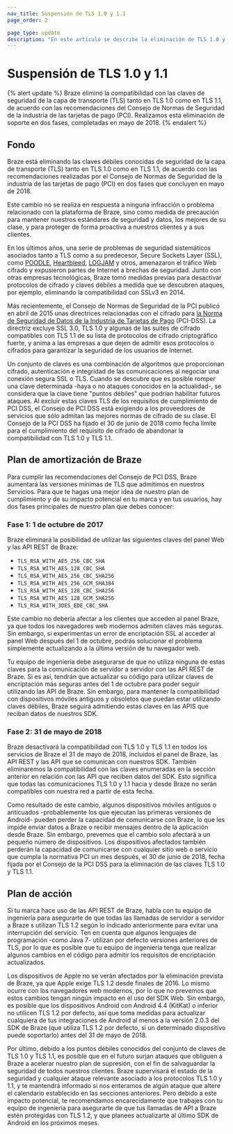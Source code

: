 ```yaml
---
nav_title: Suspensión de TLS 1.0 y 1.1
page_order: 2

page_type: update
description: "En este artículo se describe la eliminación de TLS 1.0 y TLS 1.1, por parte de Braze, que se completó en mayo de 2018."
---
```

# Suspensión de TLS 1.0 y 1.1

{% alert update %}
Braze eliminó la compatibilidad con las claves de seguridad de la capa de transporte (TLS) tanto en TLS 1.0 como en TLS 1.1, de acuerdo con las recomendaciones del Consejo de Normas de Seguridad de la industria de las tarjetas de pago (PCI). Realizamos esta eliminación de soporte en dos fases, completadas en mayo de 2018.
{% endalert %} 

## Fondo

Braze está eliminando las claves débiles conocidas de seguridad de la capa de transporte (TLS) tanto en TLS 1.0 como en TLS 1.1, de acuerdo con las recomendaciones realizadas por el Consejo de Normas de Seguridad de la industria de las tarjetas de pago (PCI) en dos fases que concluyen en mayo de 2018.

Este cambio no se realiza en respuesta a ninguna infracción o problema relacionado con la plataforma de Braze, sino como medida de precaución para mantener nuestros estándares de seguridad y datos, los mejores de su clase, y para proteger de forma proactiva a nuestros clientes y a sus clientes.

En los últimos años, una serie de problemas de seguridad sistemáticos asociados tanto a TLS como a su predecesor, Secure Sockets Layer (SSL), como [POODLE][1], [Heartbleed][2], [LOGJAM][3] y otros, amenazaron el tráfico Web cifrado y expusieron partes de Internet a brechas de seguridad. Junto con otras empresas tecnológicas, Braze tomó medidas previas para desactivar protocolos de cifrado y claves débiles a medida que se descubren ataques, por ejemplo, eliminando la compatibilidad con SSLv3 en 2014.

Más recientemente, el Consejo de Normas de Seguridad de la PCI publicó en abril de 2015 unas directrices relacionadas con el cifrado para [la Norma de Seguridad de Datos de la Industria de Tarjetas de Pago][4] (PCI-DSS). La directriz excluye SSL 3.0, TLS 1.0 y algunas de las suites de cifrado compatibles con TLS 1.1 de su lista de protocolos de cifrado criptográfico fuerte, y anima a las empresas a que dejen de admitir esos protocolos o cifrados para garantizar la seguridad de los usuarios de Internet.

Un conjunto de claves es una combinación de algoritmos que proporcionan cifrado, autenticación e integridad de las comunicaciones al negociar una conexión segura SSL o TLS. Cuando se descubre que es posible romper una clave determinada -haya o no ataques conocidos en la actualidad-, se considera que la clave tiene "puntos débiles" que podrían habilitar futuros ataques. Al excluir estas claves TLS de los requisitos de cumplimiento de PCI DSS, el Consejo de PCI DSS está exigiendo a los proveedores de servicios que sólo admitan las mejores normas de cifrado de su clase. El Consejo de la PCI DSS ha fijado el 30 de junio de 2018 como fecha límite para el cumplimiento del requisito de cifrado de abandonar la compatibilidad con TLS 1.0 y TLS 1.1.

## Plan de amortización de Braze
Para cumplir las recomendaciones del Consejo de PCI DSS, Braze aumentará las versiones mínimas de TLS que admitimos en nuestros Servicios. Para que te hagas una mejor idea de nuestro plan de cumplimiento y de su impacto potencial en tu marca y en tus usuarios, hay dos fases principales de nuestro plan que debes conocer:

### Fase 1: 1 de octubre de 2017

Braze eliminará la posibilidad de utilizar las siguientes claves del panel Web y las API REST de Braze:

- `TLS_RSA_WITH_AES_256_CBC_SHA`
- `TLS_RSA_WITH_AES_128_CBC_SHA`
- `TLS_RSA_WITH_AES_256_CBC_SHA256`
- `TLS_RSA_WITH_AES_256_GCM_SHA384`
- `TLS_RSA_WITH_AES_128_CBC_SHA256`
- `TLS_RSA_WITH_AES_128_GCM_SHA256`
- `TLS_RSA_WITH_3DES_EDE_CBC_SHA`

Este cambio no debería afectar a los clientes que acceden al panel Braze, ya que todos los navegadores web modernos admiten claves más seguras. Sin embargo, si experimentas un error de encriptación SSL al acceder al panel Web después del 1 de octubre, podrás solucionar el problema simplemente actualizando a la última versión de tu navegador web.

Tu equipo de ingeniería debe asegurarse de que no utiliza ninguna de estas claves para la comunicación de servidor a servidor con las API REST de Braze. Si es así, tendrán que actualizar su código para utilizar claves de encriptación más seguras antes del 1 de octubre para poder seguir utilizando las API de Braze. Sin embargo, para mantener la compatibilidad con dispositivos móviles antiguos y obsoletos que puedan estar utilizando claves débiles, Braze seguirá admitiendo estas claves en las APIS que reciban datos de nuestros SDK.

### Fase 2: 31 de mayo de 2018

Braze desactivará la compatibilidad con TLS 1.0 y TLS 1.1 en todos los servicios de Braze el 31 de mayo de 2018, incluidos el panel de Braze, las API REST y las API que se comunican con nuestros SDK. También eliminaremos la compatibilidad con las claves enumeradas en la sección anterior en relación con las API que reciben datos del SDK. Esto significa que todas las comunicaciones TLS 1.0 y 1.1 hacia y desde Braze no serán compatibles con nuestra red a partir de esta fecha.

Como resultado de este cambio, algunos dispositivos móviles antiguos o anticuados -probablemente los que ejecutan las primeras versiones de Android- pueden perder la capacidad de comunicarse con Braze, lo que les impide enviar datos a Braze o recibir mensajes dentro de la aplicación desde Braze. Sin embargo, prevemos que el cambio solo afectará a un pequeño número de dispositivos. Los dispositivos afectados también perderán la capacidad de comunicarse con cualquier sitio web o servicio que cumpla la normativa PCI un mes después, el 30 de junio de 2018, fecha fijada por el Consejo de la PCI DSS para la eliminación de las claves TLS 1.0 y TLS 1.1.

## Plan de acción
Si tu marca hace uso de las API REST de Braze, habla con tu equipo de ingeniería para asegurarte de que todas las llamadas de servidor a servidor a Braze s utilizan TLS 1.2 según lo indicado anteriormente para evitar una interrupción del servicio. Ten en cuenta que algunos lenguajes de programación -como Java 7- utilizan por defecto versiones anteriores de TLS, por lo que es posible que tu equipo de ingeniería tenga que realizar algunos cambios en el código para admitir los requisitos de encriptación actualizados.

Los dispositivos de Apple no se verán afectados por la eliminación prevista de Braze, ya que Apple exige TLS 1.2 desde finales de 2016. Lo mismo ocurre con los navegadores web modernos, por lo que no prevemos que estos cambios tengan ningún impacto en el uso del SDK Web. Sin embargo, es posible que los dispositivos Android con Android 4.4 (KitKat) o inferior no utilicen TLS 1.2 por defecto, así que toma medidas para actualizar cualquiera de tus integraciones de Android al menos a la versión 2.0.3 del SDK de Braze (que utiliza TLS 1.2 por defecto, si un determinado dispositivo puede soportarlo) antes del 31 de mayo de 2018.

Por último, debido a los puntos débiles conocidos del conjunto de claves de TLS 1.0 y TLS 1.1, es posible que en el futuro surjan ataques que obliguen a Braze a acelerar nuestro plan de supresión, con el fin de salvaguardar la seguridad de todos nuestros clientes. Braze supervisará el estado de la seguridad y cualquier ataque relevante asociado a los protocolos TLS 1.0 y 1.1, y te mantendrá informado si nos enteramos de algún ataque que altere el calendario establecido en las secciones anteriores. Pero debido a este impacto potencial, te recomendamos encarecidamente que trabajes con tu equipo de ingeniería para asegurarte de que tus llamadas de API a Braze estén protegidas con TLS 1.2, y que planees actualizarte al último SDK de Android en los próximos meses.


[1]: https://www.us-cert.gov/ncas/alerts/TA14-290A
[2]: https://en.wikipedia.org/wiki/Heartbleed
[3]: https://en.wikipedia.org/wiki/Logjam_(computer_security)
[4]: https://en.wikipedia.org/wiki/Payment_Card_Industry_Data_Security_Standard
